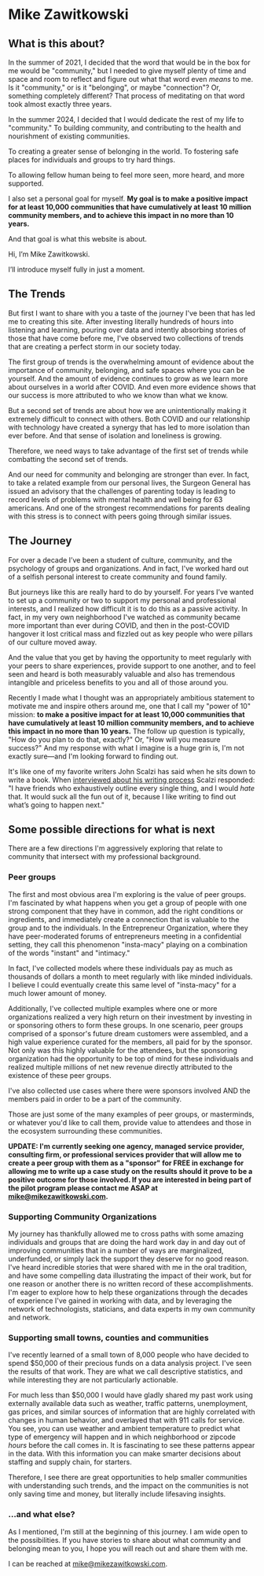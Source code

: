 # Mike Zawitkowski


## What is this about?

In the summer of 2021, I decided that the word that would be in the box for me would be "community," but I needed to give myself plenty of time and space and room to reflect and figure out what that word even *means* to me. Is it "community," or is it "belonging", or maybe "connection"? Or, something completely different? That process of meditating on that word took almost exactly three years.

In the summer 2024, I decided that I would dedicate the rest of my life to "community." To building community, and contributing to the health and nourishment of existing communities. 
 
To creating a greater sense of belonging in the world. To fostering safe places for individuals and groups to try hard things. 

To allowing fellow human being to feel more seen, more heard, and more supported.

I also set a personal goal for myself. **My goal is to make a positive impact for at least 10,000 communities that have cumulatively at least 10 million community members, and to achieve this impact in no more than 10 years.** 

And that goal is what this website is about.

Hi, I’m Mike Zawitkowski.

I’ll introduce myself fully in just a moment. 

## The Trends

But first I want to share with you a taste of the journey I've been that has led me to creating this site. After investing literally hundreds of hours into listening and learning, pouring over data and intently absorbing stories of those that have come before me, I've observed two collections of trends that are creating a perfect storm in our society today.

The first group of trends is the overwhelming amount of evidence about the importance of community, belonging, and safe spaces where you can be yourself. And the amount of evidence continues to grow as we learn more about ourselves in a world after COVID. And even more evidence shows that our success is more attributed to who we know than what we know.

But a second set of trends are about how we are unintentionally making it extremely difficult to connect with others. Both COVID and our relationship with technology have created a synergy that has led to more isolation than ever before. And that sense of isolation and loneliness is growing.

Therefore, we need ways to take advantage of the first set of trends while combatting the second set of trends.

And our need for community and belonging are stronger than ever. In fact, to take a related example from our personal lives, the Surgeon General has issued an advisory that the challenges of parenting today is leading to record levels of problems with mental health and well being for 63 americans. And one of the strongest recommendations for parents dealing with this stress is to connect with peers going through similar issues.

## The Journey

For over a decade I’ve been a student of culture, community, and the psychology of groups and organizations. And in fact, I've worked hard out of a selfish personal interest to create community and found family.

But journeys like this are really hard to do by yourself. For years I’ve wanted to set up a community or two to support my personal and professional interests, and I realized how difficult it is to do this as a passive activity. In fact, in my very own neighborhood I've watched as community became more important than ever during COVID, and then in the post-COVID hangover it lost critical mass and fizzled out as key people who were pillars of our culture moved away.

And the value that you get by having the opportunity to meet regularly with your peers to share experiences, provide support to one another, and to feel seen and heard is both measurably valuable and also has tremendous intangible and priceless benefits to you and all of those around you. 

Recently I made what I thought was an appropriately ambitious statement to motivate me and inspire others around me, one that I call my "power of 10" mission: **to make a positive impact for at least 10,000 communities that have cumulatively at least 10 million community members, and to achieve this impact in no more than 10 years.** The follow up question is typically, "How do you plan to do that, exactly?" Or, "How will you measure success?" And my response with what I imagine is a huge grin is, I'm not exactly sure—and I'm looking forward to finding out. 

It's like one of my favorite writers John Scalzi has said when he sits down to write a book. When [interviewed about his writing process](https://chireviewofbooks.com/2017/03/22/how-john-scalzi-wrote-the-collapsing-empire/) Scalzi responded: "I have friends who exhaustively outline every single thing, and I would *hate* that. It would suck all the fun out of it, because I like writing to find out what’s going to happen next."


## Some possible directions for what is next

There are a few directions I'm aggressively exploring that relate to community that intersect with my professional background.

### Peer groups

The first and most obvious area I'm exploring is the value of peer groups. I'm fascinated by what happens when you get a group of people with one strong component that they have in common, add the right conditions or ingredients, and immediately create a connection that is valuable to the group and to the individuals. In the Entrepreneur Organization, where they have peer-moderated forums of entrepreneurs meeting in a confidential setting, they call this phenomenon "insta-macy" playing on a combination of the words "instant" and "intimacy." 

In fact, I've collected models where these individuals pay as much as thousands of dollars a month to meet regularly with like minded individuals. I believe I could eventually create this same level of "insta-macy" for a much lower amount of money.

Additionally, I've collected multiple examples where one or more organizations realized a very high return on their investment by investing in or sponsoring others to form these groups. In one scenario, peer groups comprised of a sponsor's future dream customers were assembled, and a high value experience curated for the members, all paid for by the sponsor. Not only was this highly valuable for the attendees, but the sponsoring organization had the opportunity to be top of mind for these individuals and realized multiple millions of net new revenue directly attributed to the existence of these peer groups. 

I've also collected use cases where there were sponsors involved AND the members paid in order to be a part of the community. 

Those are just some of the many examples of peer groups, or masterminds, or whatever you'd like to call them, provide value to attendees and those in the ecosystem surrounding these communities.

**UPDATE: I'm currently seeking one agency, managed service provider, consulting firm, or professional services provider that will allow me to create a peer group with them as a "sponsor" for FREE in exchange for allowing me to write up a case study on the results should it prove to be a positive outcome for those involved. If you are interested in being part of the pilot program please contact me ASAP at mike@mikezawitkowski.com.**

### Supporting Community Organizations

My journey has thankfully allowed me to cross paths with some amazing individuals and groups that are doing the hard work day in and day out of improving communities that in a number of ways are marginalized, underfunded, or simply lack the support they deserve for no good reason. I've heard incredible stories that were shared with me in the oral tradition, and have some compelling data illustrating the impact of their work, but for one reason or another there is no written record of these accomplishments. I'm eager to explore how to help these organizations through the decades of experience I've gained in working with data, and by leveraging the network of technologists, staticians, and data experts in my own community and network.

### Supporting small towns, counties and communities

I've recently learned of a small town of 8,000 people who have decided to spend $50,000 of their precious funds on a data analysis project. I've seen the results of that work. They are what we call descriptive statistics, and while interesting they are not particularly actionable.

For much less than $50,000 I would have gladly shared my past work using externally available data such as weather, traffic patterns, unemployment, gas prices, and similar sources of information that are highly correlated with changes in human behavior, and overlayed that with 911 calls for service. You see, you can use weather and ambient temperature to predict what type of emergency will happen and in which neighborhood or zipcode *hours* before the call comes in. It is fascinating to see these patterns appear in the data. With this information you can make smarter decisions about staffing and supply chain, for starters.

Therefore, I see there are great opportunities to help smaller communities with understanding such trends, and the impact on the communities is not only saving time and money, but literally include lifesaving insights.

### ...and what else?

As I mentioned, I'm still at the beginning of this journey. I am wide open to the possibilities. If you have stories to share about what community and belonging mean to you, I hope you will reach out and share them with me. 

I can be reached at mike@mikezawitkowski.com. 



